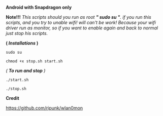 **Android with Snapdragon only**

**Note!!!**
*This scripts should you run as root **" sudo su "**.
if you run this scripts, and you try to unable wifi! will can't be work! 
Because your wifi driver run as monitor, so if you want to enable again and back to normal just stop his scripts.*

**( *Installations* )**

 ```sudo su```

 ```chmod +x stop.sh start.sh```

*( **To run and stop** )*
 
 ```./start.sh```

 ```./stop.sh```

**Credit**

https://github.com/ripunk/wlan0mon

